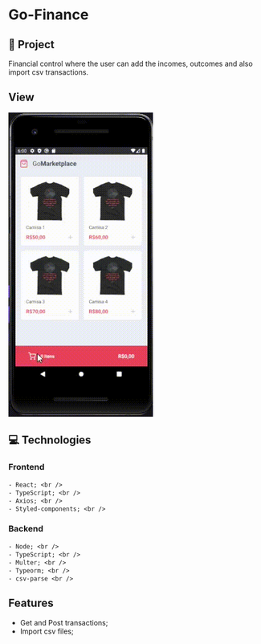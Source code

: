 # Go-Finance

## 🚀 Project
  Financial control where the user can add the incomes, outcomes and also import csv transactions. <br /> 

## View
<img src="https://github.com/GabrielBrotas/Go-MarketPlace/blob/main/src/assets/app.gif" />

## 💻 Technologies
  ### Frontend
    - React; <br />
    - TypeScript; <br />
    - Axios; <br />
    - Styled-components; <br />
    
  ### Backend
    - Node; <br />
    - TypeScript; <br />
    - Multer; <br />
    - Typeorm; <br />
    - csv-parse <br />
    
## Features
  - Get and Post transactions;
  - Import csv files; 
